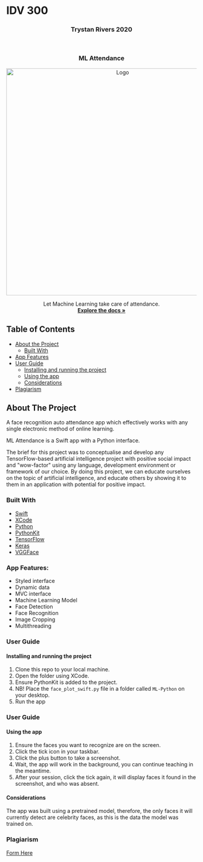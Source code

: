 # IDV 300

<h3 align="center">Trystan Rivers 2020</h3>
<br />
<p align="center">

  <h3 align="center">ML Attendance</h3>
   
  <p align="center">
    <a href="https://github.com/Trystanr/MLScreenShot" align="center">
        <img src="images/Screenshot.png" alt="Logo" width="600">
      </a>
  </p>
  
  <p align="center">
    Let Machine Learning take care of attendance.
    <br />
    <a href="#about-the-project"><strong>Explore the docs »</strong></a>
  </p>
</p>

## Table of Contents

* [About the Project](#about-the-project)
  * [Built With](#built-with)
* [App Features](#app-features)
* [User Guide](#user-guide)
  * [Installing and running the project](#installing-and-running-the-project)
  * [Using the app](#using-the-app)
  * [Considerations](#considerations)
* [Plagiarism](#plagiarism)


## About The Project

A face recognition auto attendance app which effectively works with any single electronic method of online learning.

ML Attendance is a Swift app with a Python interface.

The brief for this project was to conceptualise and develop any TensorFlow-based artificial intelligence project with positive social impact and "wow-factor" using any language, development environment or framework of our choice. By doing this project, we can educate ourselves on the topic of artificial intelligence, and educate others by showing it to them in an application with potential for positive impact.

### Built With

* [Swift](https://developer.apple.com/swift/)
* [XCode](https://developer.apple.com/xcode/)
* [Python](https://www.python.org/)
* [PythonKit](https://github.com/pvieito/PythonKit)
* [TensorFlow](https://www.tensorflow.org/)
* [Keras](https://keras.io/)
* [VGGFace](https://github.com/rcmalli/keras-vggface/)


### App Features:
* Styled interface
* Dynamic data
* MVC interface
* Machine Learning Model
* Face Detection
* Face Recognition
* Image Cropping
* Multithreading

### User Guide
#### Installing and running the project

1. Clone this repo to your local machine.
1. Open the folder using XCode.
1. Ensure PythonKit is added to the project.
1. NB! Place the `face_plot_swift.py` file in a folder called `ML-Python` on your desktop.
1. Run the app


### User Guide
#### Using the app

1. Ensure the faces you want to recognize are on the screen.
1. Click the tick icon in your taskbar.
1. Click the plus button to take a screenshot.
1. Wait, the app will work in the background, you can continue teaching in the meantime.
1. After your session, click the tick again, it will display faces it found in the screenshot, and who was absent.


#### Considerations

The app was built using a pretrained model, therefore, the only faces it will currently detect are celebrity faces, as this is the data the model was trained on.


### Plagiarism

[Form Here](https://github.com/Trystanr/MLScreenShot/blob/master/Plagiarism.pdf)

